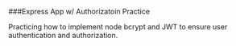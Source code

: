 ###Express App w/ Authorizatoin Practice 

Practicing how to implement node bcrypt and JWT to ensure user authentication and authorization.